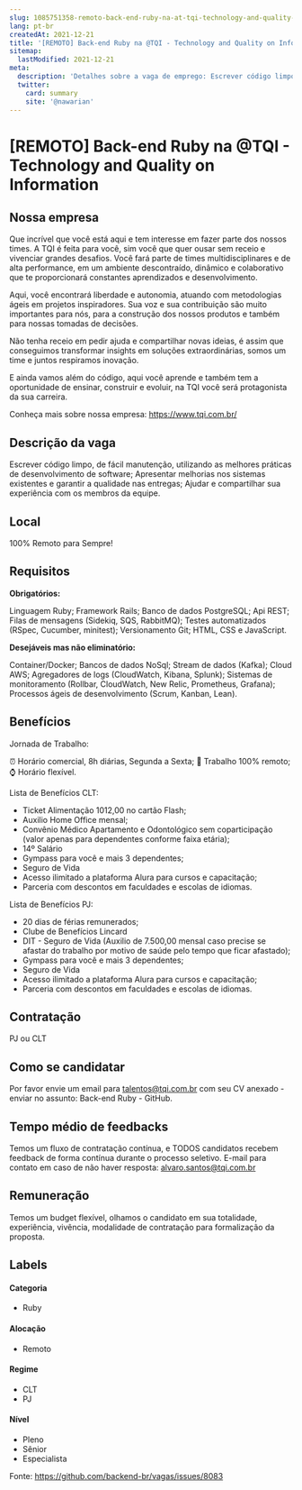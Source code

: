 ```yaml
---
slug: 1085751358-remoto-back-end-ruby-na-at-tqi-technology-and-quality-on-information
lang: pt-br
createdAt: 2021-12-21
title: '[REMOTO] Back-end Ruby na @TQI - Technology and Quality on Information - Vaga de Emprego'
sitemap:
  lastModified: 2021-12-21
meta:
  description: 'Detalhes sobre a vaga de emprego: Escrever código limpo, de fácil manutenção, utilizando as melhores práticas de desenvolvimento de software; Apresentar melhorias nos sistemas existentes e garantir a qualidade nas entregas; Ajudar e compartilhar sua experiência com os membros da equipe.'
  twitter:
    card: summary
    site: '@nawarian'
---
```


# [REMOTO] Back-end Ruby na @TQI - Technology and Quality on Information

## Nossa empresa

Que incrível que você está aqui e tem interesse em fazer parte dos nossos times. A TQI é feita para você, sim você que quer ousar sem receio e vivenciar grandes desafios. Você fará parte de times multidisciplinares e de alta performance, em um ambiente descontraído, dinâmico e colaborativo que te proporcionará constantes aprendizados e desenvolvimento.

Aqui, você encontrará liberdade e autonomia, atuando com metodologias ágeis em projetos inspiradores. Sua voz e sua contribuição são muito importantes para nós, para a construção dos nossos produtos e também para nossas tomadas de decisões.

Não tenha receio em pedir ajuda e compartilhar novas ideias, é assim que conseguimos transformar insights em soluções extraordinárias, somos um time e juntos respiramos inovação.

E ainda vamos além do código, aqui você aprende e também tem a oportunidade de ensinar, construir e evoluir, na TQI você será protagonista da sua carreira.

Conheça mais sobre nossa empresa: https://www.tqi.com.br/

## Descrição da vaga

Escrever código limpo, de fácil manutenção, utilizando as melhores práticas de desenvolvimento de software;
Apresentar melhorias nos sistemas existentes e garantir a qualidade nas entregas;
Ajudar e compartilhar sua experiência com os membros da equipe.

## Local

100% Remoto para Sempre!

## Requisitos

**Obrigatórios:**

Linguagem Ruby;
Framework Rails;
Banco de dados PostgreSQL;
Api REST;
Filas de mensagens (Sidekiq, SQS, RabbitMQ);
Testes automatizados (RSpec, Cucumber, minitest);
Versionamento Git;
HTML, CSS e JavaScript.

**Desejáveis mas não eliminatório:**

Container/Docker;
Bancos de dados NoSql;
Stream de dados (Kafka);
Cloud AWS;
Agregadores de logs (CloudWatch, Kibana, Splunk);
Sistemas de monitoramento (Rollbar, CloudWatch, New Relic, Prometheus, Grafana);
Processos ágeis de desenvolvimento (Scrum, Kanban, Lean).

## Benefícios

Jornada de Trabalho: 

⏰ Horário comercial, 8h diárias, Segunda a Sexta;
🎒 Trabalho 100% remoto;
⌚ Horário flexível.

Lista de Benefícios CLT:

- Ticket Alimentação 1012,00 no cartão Flash;
- Auxilio Home Office mensal;
- Convênio Médico Apartamento e Odontológico sem coparticipação (valor apenas para dependentes conforme faixa etária);
- 14º Salário
- Gympass para você e mais 3 dependentes;
- Seguro de Vida
- Acesso ilimitado a plataforma Alura para cursos e capacitação;
- Parceria com descontos em faculdades e escolas de idiomas.

Lista de Benefícios PJ:

- 20 dias de férias remunerados;
- Clube de Benefícios Lincard
- DIT - Seguro de Vida (Auxilio de 7.500,00 mensal caso precise se afastar do trabalho por motivo de saúde pelo tempo que ficar afastado);
- Gympass para você e mais 3 dependentes;
- Seguro de Vida
- Acesso ilimitado a plataforma Alura para cursos e capacitação;
- Parceria com descontos em faculdades e escolas de idiomas.

## Contratação

PJ ou CLT

## Como se candidatar

Por favor envie um email para talentos@tqi.com.br com seu CV anexado - enviar no assunto: Back-end Ruby - GitHub.

## Tempo médio de feedbacks

Temos um fluxo de contratação contínua, e TODOS candidatos recebem feedback de forma contínua durante o processo seletivo.
E-mail para contato em caso de não haver resposta: alvaro.santos@tqi.com.br

## Remuneração

Temos um budget flexível, olhamos o candidato em sua totalidade, experiência, vivência, modalidade de contratação para formalização da proposta.

## Labels
<!-- retire os labels que não fazem sentido à vaga -->

#### Categoria

- Ruby

#### Alocação

- Remoto

#### Regime

- CLT
- PJ

#### Nível

- Pleno
- Sênior
- Especialista

Fonte: https://github.com/backend-br/vagas/issues/8083